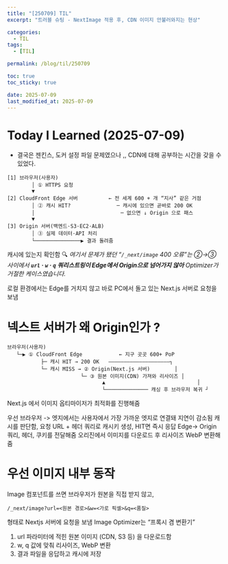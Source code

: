 ```yaml
---
title: "[250709] TIL"
excerpt: "트러블 슈팅 - NextImage 적용 후, CDN 이미지 안불러와지는 현상"

categories:
  - TIL
tags:
  - [TIL]

permalink: /blog/til/250709

toc: true
toc_sticky: true

date: 2025-07-09
last_modified_at: 2025-07-09
---
```


# Today I Learned (2025-07-09)

- 결국은 젠킨스, 도커 설정 파일 문제였으나 ,, CDN에 대해 공부하는 시간을 갖을 수 있었다.

```
[1] 브라우저(사용자)
        │ ① HTTPS 요청
        ▼
[2] CloudFront Edge 서버          ← 전 세계 600 + 개 “지사” 같은 거점
        │ ② 캐시 HIT?               ─ 캐시에 있으면 곧바로 200 OK
        │                            ─ 없으면 ↓ Origin 으로 패스
        ▼
[3] Origin 서버(백엔드·S3·EC2·ALB)
        │ ③ 실제 데이터·API 처리
        └───────────────▶ 결과 돌려줌

```

캐시에 있는지 확인함
🔍 _여기서 문제가 됐던 “`/_next/image` 400 오류”는 ②→③ 사이에서 **`url` · `w` · `q` 쿼리스트링이 Edge에서 Origin으로 넘어가지 않아** Optimizer가 거절한 케이스였습니다._

로컬 환경에서는 Edge를 거치지 않고 바로 PC에서 돌고 있는 Next.js 서버로 요청을 보냄

# 넥스트 서버가 왜 Origin인가 ?

```
브라우저(사용자)
   └─▶ ① CloudFront Edge            ← 지구 곳곳 600+ PoP
           ├─ 캐시 HIT → 200 OK   ――――――――――――――――――――┐
           └─ 캐시 MISS → ② Origin(Next.js 서버)        │
                        └─ ③ 원본 이미지(CDN) 가져와 리사이즈 │
                               ▲                              │
                               └────────────── 캐싱 후 브라우저 복귀 ┘

```

Next.js 에서 이미지 옵티마이저가 최적화를 진행해줌

우선 브라우저 -> 엣지에서는 사용자에서 가장 가까운 엣지로 연결돼 지연이 감소됨
캐시를 판단함, 요청 URL + 헤더 쿼리로 캐시키 생성, HIT면 즉시 응답
Edge-> Origin 쿼리, 헤더, 쿠키를 전달해줌
오리진에서 이미지를 다운로드 후 리사이즈 WebP 변환해줌

# 우선 이미지 내부 동작

Image 컴포넌트를 쓰면 브라우저가 원본을 직접 받지 않고,

```
/_next/image?url=<원본 경로>&w=<가로 픽셀>&q=<품질>
```

형태로 Nextjs 서버에 요청을 보냄
Image Optimizer는 “프록시 겸 변환기”

1. url 파라미터에 적힌 원본 이미지 (CDN, S3 등) 을 다운로드함
2. w, q 값에 맞춰 리사이즈, WebP 변환
3. 결과 파일을 응답하고 캐시에 저장
